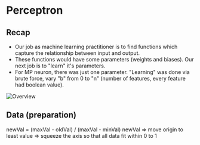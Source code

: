 # Perceptron


## Recap
- Our job as machine learning practitioner is to find functions which capture the relationship between input and output.
- These functions would have some parameters (weights and biases). Our next job is to "learn" it's parameters.
- For MP neuron, there was just one parameter. "Learning" was done via brute force, vary "b" from 0 to "n" (number of features, every feature had boolean value).


![Overview](data/ml-ofl/9-perceptron/image.png)


## Data (preparation)

newVal = (maxVal - oldVal) / (maxVal - minVal)
newVal => move origin to least value => squeeze the axis so that all data fit within 0 to 1